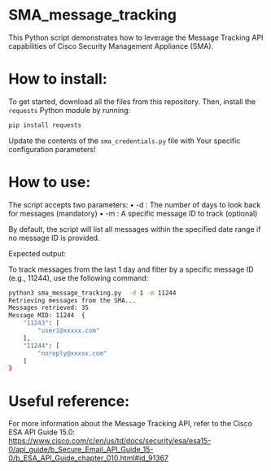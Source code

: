 # SMA_message_tracking

This Python script demonstrates how to leverage the Message Tracking API capabilities of Cisco Security Management Appliance (SMA).  


# How to install:  

To get started, download all the files from this repository. Then, install the `requests` Python module by running:  

```bash
pip install requests
```  


Update the contents of the `sma_credentials.py` file with Your specific configuration parameters!  
  

# How to use:  

The script accepts two parameters:
	•	-d : The number of days to look back for messages (mandatory)
	•	-m : A specific message ID to track (optional)
     

By default, the script will list all messages within the specified date range if no message ID is provided.


Expected output:


To track messages from the last 1 day and filter by a specific message ID (e.g., 11244), use the following command:

```bash
python3 sma_message_tracking.py  -d 1 -m 11244
Retrieving messages from the SMA...
Messages retrieved: 35
Message MID: 11244  {
    "11243": [
        "user1@xxxxx.com"
    ],
    "11244": [
        "noreply@xxxxx.com"
    ]
}

```

# Useful reference:  
For more information about the Message Tracking API, refer to the Cisco ESA API Guide 15.0:
https://www.cisco.com/c/en/us/td/docs/security/esa/esa15-0/api_guide/b_Secure_Email_API_Guide_15-0/b_ESA_API_Guide_chapter_010.html#id_91367


